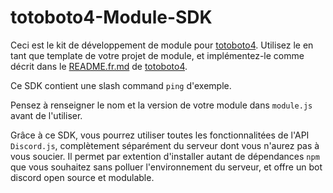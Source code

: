 # totoboto4-Module-SDK

Ceci est le kit de développement de module pour [totoboto4](https://github.com/totobono4/totoboto4).
Utilisez le en tant que template de votre projet de module, et implémentez-le comme décrit dans le [README.fr.md](https://github.com/totobono4/totoboto4/blob/master/README.fr.md) de [totoboto4](https://github.com/totobono4/totoboto4).

Ce SDK contient une slash command `ping` d'exemple.

Pensez à renseigner le nom et la version de votre module dans `module.js` avant de l'utiliser.

Grâce à ce SDK, vous pourrez utiliser toutes les fonctionnalitées de l'API `Discord.js`, complètement séparément du serveur dont vous n'aurez pas à vous soucier. Il permet par extention d'installer autant de dépendances `npm` que vous souhaitez sans polluer l'environnement du serveur, et offre un bot discord open source et modulable.
